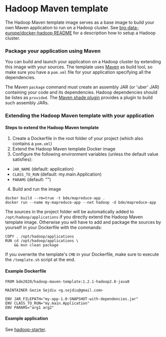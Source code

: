# Hadoop Maven template

The Hadoop Maven template image serves as a base image to build your own Maven application to run on a Hadoop cluster. See [big-data-europe/docker-hadoop README](https://github.com/big-data-europe/docker-hadoop) for a description how to setup a Hadoop cluster.

### Package your application using Maven
You can build and launch your application on a Hadoop cluster by extending this image with your sources. The template uses [Maven](https://maven.apache.org/) as build tool, so make sure you have a `pom.xml` file for your application specifying all the dependencies.

The Maven `package` command must create an assembly JAR (or 'uber' JAR) containing your code and its dependencies. Hadoop dependencies should be listes as `provided`. The [Maven shade plugin](http://maven.apache.org/plugins/maven-shade-plugin/) provides a plugin to build such assembly JARs.

### Extending the Hadoop Maven template with your application

#### Steps to extend the Hadoop Maven template
1. Create a Dockerfile in the root folder of your project (which also contains a `pom.xml`)
2. Extend the Hadoop Maven template Docker image
3. Configure the following environment variables (unless the default value satisfies):
  * `JAR_NAME` (default: application)
  * `CLASS_TO_RUN` (default: my.main.Application)
  * `PARAMS` (default: "")

4. Build and run the image
```
docker build --rm=true -t bde/mapreduce-app .
docker run --name my-mapreduce-app --net hadoop -d bde/mapreduce-app
```

The sources in the project folder will be automatically added to `/opt/hadoop/applications` if you directly extend the Hadoop Maven template image. Otherwise you will have to add and package the sources by yourself in your Dockerfile with the commands:

    COPY . /opt/hadoop/applications
    RUN cd /opt/hadoop/applications \
        && mvn clean package

If you overwrite the template's `CMD` in your Dockerfile, make sure to execute the `/template.sh` script at the end.

#### Example Dockerfile
```
FROM bde2020/hadoop-maven-template:1.2.1-hadoop2.8-java8

MAINTAINER Gezim Sejdiu <g.sejdiu@gmail.com>

ENV JAR_FILEPATH="my-app-1.0-SNAPSHOT-with-dependencies.jar"
ENV CLASS_TO_RUN="my.main.Application"
ENV PARAMS="arg1 arg2"
```

#### Example application
See [hadoop-starter](https://github.com/GezimSejdiu/hadoop-starter).
